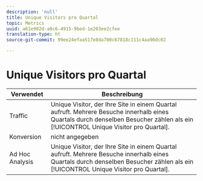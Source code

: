 ```yaml
---
description: 'null'
title: Unique Visitors pro Quartal
topic: Metrics
uuid: a61e982d-a0c6-4915-9bed-1e203ee2cfee
translation-type: ht
source-git-commit: 99ee24efaa517e8da700c67818c111c4aa90dc02

---
```



# Unique Visitors pro Quartal

| Verwendet | Beschreibung |
|---|---|
| Traffic | Unique Visitor, der Ihre Site in einem Quartal aufruft. Mehrere Besuche innerhalb eines Quartals durch denselben Besucher zählen als ein [!UICONTROL Unique Visitor pro Quartal]. |
| Konversion | nicht angegeben |
| Ad Hoc Analysis | Unique Visitor, der Ihre Site in einem Quartal aufruft. Mehrere Besuche innerhalb eines Quartals durch denselben Besucher zählen als ein [!UICONTROL Unique Visitor pro Quartal]. |

